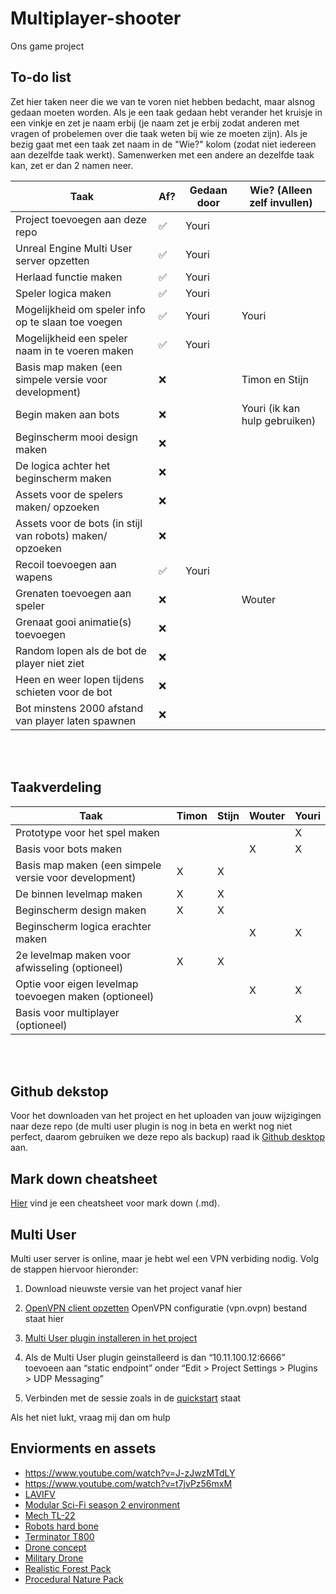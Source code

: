 # Multiplayer-shooter
Ons game project

## To-do list
Zet hier taken neer die we van te voren niet hebben bedacht, maar alsnog gedaan moeten worden. Als je een taak gedaan hebt verander het kruisje in een vinkje en zet je naam erbij (je naam zet je erbij zodat anderen met vragen of probelemen over die taak weten bij wie ze moeten zijn). Als je bezig gaat met een taak zet naam in de "Wie?" kolom (zodat niet iedereen aan dezelfde taak werkt). Samenwerken met een andere an dezelfde taak kan, zet er dan 2 namen neer.

| Taak                                                      | Af?  | Gedaan door | Wie? (Alleen zelf invullen) |
|-----------------------------------------------------------|------|-------------| --------------------------- |
| Project toevoegen aan deze repo                           |  ✅  | Youri       |                             |
| Unreal Engine Multi User server opzetten                  |  ✅  | Youri       |                             |
| Herlaad functie maken                                     |  ✅  | Youri       |                             |
| Speler logica maken                                       |  ✅  | Youri       |                             |
| Mogelijkheid om speler info op te slaan toe voegen        |  ✅  | Youri       |  Youri                      |
| Mogelijkheid een speler naam in te voeren maken           |  ✅  | Youri       |                             |
| Basis map maken (een simpele versie voor development)     |  ❌  |             | Timon en Stijn
| Begin maken aan bots                                      |  ❌  |             | Youri (ik kan hulp gebruiken)
| Beginscherm mooi design maken                             |  ❌  |
| De logica achter het beginscherm maken                    |  ❌  |
| Assets voor de spelers maken/ opzoeken                    |  ❌  |
| Assets voor de bots (in stijl van robots) maken/ opzoeken |  ❌  |
| Recoil toevoegen aan wapens                               |  ✅  | Youri       | 
| Grenaten toevoegen aan speler                             |  ❌  |             | Wouter
| Grenaat gooi animatie(s) toevoegen                        |  ❌
| Random lopen als de bot de player niet ziet               |  ❌
| Heen en weer lopen tijdens schieten voor de bot           |  ❌
| Bot minstens 2000 afstand van player laten spawnen        |  ❌
<br><br/>

## Taakverdeling

| Taak                                                  | Timon | Stijn | Wouter | Youri |
|-------------------------------------------------------|-------|-------|--------|-------|
| Prototype voor het spel maken                         |       |       |        |   X   |
| Basis voor bots maken                                 |       |       |    X   |   X   |
| Basis map maken (een simpele versie voor development) |   X   |   X   |        |       |
| De binnen levelmap maken                              |   X   |   X   |        |       |
| Beginscherm design maken                              |   X   |   X   |        |       |
| Beginscherm logica erachter maken                     |       |       |    X   |   X   |
| 2e levelmap maken voor afwisseling (optioneel)        |   X   |   X   |        |       |
| Optie voor eigen levelmap toevoegen maken (optioneel) |       |       |    X   |   X   |
| Basis voor multiplayer (optioneel)                    |       |       |        |   X   |

<br><br/>

## Github dekstop
Voor het downloaden van het project en het uploaden van jouw wijzigingen naar deze repo (de multi user plugin is nog in beta en werkt nog niet perfect, daarom gebruiken we deze repo als backup) raad ik [Github desktop](https://desktop.github.com) aan.

## Mark down cheatsheet
[Hier](https://github.com/adam-p/markdown-here/wiki/Markdown-Cheatsheet) vind je een cheatsheet voor mark down (.md).

## Multi User 
Multi user server is online, maar je hebt wel een VPN verbiding nodig. Volg de stappen hiervoor hieronder:
1. Download nieuwste versie van het project vanaf hier

2. [OpenVPN client opzetten](https://openvpn.net/client-connect-vpn-for-windows/)
   OpenVPN configuratie (vpn.ovpn) bestand staat hier

3. [Multi User plugin installeren in het project](https://docs.unrealengine.com/en-US/Engine/Editor/MultiUser/QuickStart/index.html)

4. Als de Multi User plugin geinstalleerd is dan “10.11.100.12:6666” toevoeen aan “static endpoint” onder  “Edit > Project Settings > Plugins > UDP Messaging”

5. Verbinden met de sessie zoals in de [quickstart](https://docs.unrealengine.com/en-US/Engine/Editor/MultiUser/QuickStart/index.html) staat

Als het niet lukt, vraag mij dan om hulp

## Enviorments en assets
- https://www.youtube.com/watch?v=J-zJwzMTdLY
- https://www.youtube.com/watch?v=t7jvPz56mxM
- [LAVIFV](https://unrealengine.com/marketplace/en-US/product/lavifv-infantry-fighting-vehicle)
- [Modular Sci-Fi season 2 environment](https://unrealengine.com/marketplace/en-US/product/modular-scifi-season-2-starter-bundle)
- [Mech TL-22](https://sketchfab.com/3d-models/mech-tl-22-2694c68765aa4f67ab81a259ff39d654)
- [Robots hard bone](https://sketchfab.com/3d-models/robots-hard-borne-167fcf37ad404e5ca0b06b4588d3eea5)
- [Terminator T800](https://sketchfab.com/3d-models/terminator-t-800-dd9b3744c30e4bf58aa6f57da00c1eb0)
- [Drone concept](https://sketchfab.com/3d-models/drone-concept-cde78a97ce3d4882b68463e4fb821d8b)
- [Military Drone](https://sketchfab.com/3d-models/military-suppression-drone-rsd-1-droid-19994e164a0d4ba082230d98fcf58b44)
- [Realistic Forest Pack](https://www.unrealengine.com/marketplace/en-US/product/realistic-forest-pack)
- [Procedural Nature Pack](https://www.unrealengine.com/marketplace/en-US/product/procedural-nature-pack-vol)
